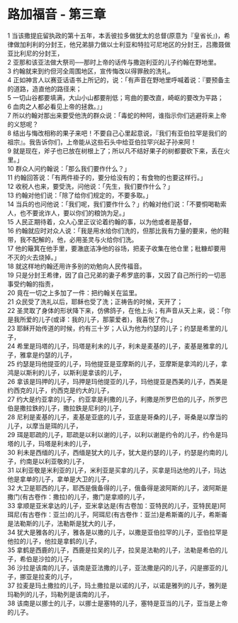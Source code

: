 # 路加福音 - 第三章
  
 1 当该撒提庇留执政的第十五年，本丢彼拉多做犹太的总督(原意为『皇省长』)，希律做加利利的分封王，他兄弟腓力做以士利亚和特拉可尼地区的分封王，吕撒聂做亚比利尼的分封王，  
 2 亚那和该亚法做大祭司──那时上帝的话传与撒迦利亚的儿子约翰在野地里。  
 3 约翰就来到约但河全周围地区，宣传悔改以得罪赦的洗礼。  
 4 正如神言人以赛亚话语书上所记的，说：「有声音在野地里呼喊着说：『要预备主的道路，造直他的路径来；  
 5 一切山谷都要填满，大山小山都要削低；弯曲的要改直，崎岖的要改为平路；  
 6 血肉之人都必看见上帝的拯救。』」  
 7 所以约翰对那出来要受他洗的群众说：「毒蛇的种阿，谁指示你们逃避将来上帝的义怒呢？  
 8 结出与悔改相称的果子来吧！不要自己心里起意说，『我们有亚伯拉罕是我们的祖宗』。我告诉你们，上帝能从这些石头中给亚伯拉罕兴起子孙来阿！  
 9 就是现在，斧子也已放在树根上了；所以凡不结好果子的树都要砍下来，丢在火里。」  
 10 群众人问约翰说：「那么我们要作什么？」  
 11 约翰回答说：「有两件褂子的，要分给没有的；有食物的也要这样行。」  
 12 收税人也来，要受洗，问他说：「先生，我们要作什么？」  
 13 约翰对他们说：「除了给你们规定的，不要多取。」  
 14 当兵的也问他说：「我们呢，我们要作什么？」约翰对他们说：「不要恫喝勒索人，也不要讹诈人，要以你们的粮饷为足。」  
 15 人民正期待着，众人心里正议论着约翰的事，以为他或者是基督，  
 16 约翰就应时对众人说：「我是用水给你们洗的，但那比我有力量的要来，他的鞋带，我不配解的，他，必用圣灵与火给你们洗。  
 17 他的簸箕在他手里，要澈底洁净他的谷场，把麦子收集在他仓里；秕糠却要用不灭的火去烧掉。」  
 18 就这样地约翰还用许多别的劝勉向人民传福音。  
 19 只是分封王希律，因了自己兄弟的妻子希罗底的事，又因了自己所行的一切恶事受约翰的指责，  
 20 竟在一切之上多加了一件：把约翰关在监里。  
 21 众民受了洗礼以后，耶稣也受了洗；正祷告的时候，天开了；  
 22 圣灵取了身体的形状降下来，仿佛鸽子，在他上头；有声音从天上来，说：「你是我所爱的儿子(或译：我的儿子，那蒙爱者)，我喜悦了你。」  
 23 耶稣开始传道的时候，约有三十岁；人认为他为约瑟的儿子；约瑟是希里的儿子，  
 24 希里是玛塔的儿子，玛塔是利未的儿子，利未是麦基的儿子，麦基是雅拿的儿子，雅拿是约瑟的儿子，  
 25 约瑟是玛他提亚的儿子，玛他提亚是亚摩斯的儿子，亚摩斯是拿鸿的儿子，拿鸿是以斯利的儿子，以斯利是拿该的儿子，  
 26 拿该是玛押的儿子，玛押是玛他提亚的儿子，玛他提亚是西美的儿子，西美是约西克的儿子，约西克是约大的儿子，  
 27 约大是约亚拿的儿子，约亚拿是利撒的儿子，利撒是所罗巴伯的儿子，所罗巴伯是撒拉鉄的儿子，撒拉鉄是尼利的儿子，  
 28 尼利是麦基的儿子，麦基是亚底的儿子，亚底是哥桑的儿子，哥桑是以摩当的儿子，以摩当是珥的儿子，  
 29 珥是耶疏的儿子，耶疏是以利以谢的儿子，以利以谢是约令的儿子，约令是玛塔的儿子，玛塔是利未的儿子，  
 30 利未是西缅的儿子，西缅是犹大的儿子，犹大是约瑟的儿子，约瑟是约南的儿子，约南是以利亚敬的儿子，  
 31 以利亚敬是米利亚的儿子，米利亚是买拿的儿子，买拿是玛达他的儿子，玛达他是拿单的儿子，拿单是大卫的儿子，  
 32 大卫是耶西的儿子，耶西是俄备得的儿子，俄备得是波阿斯的儿子，波阿斯是撒门(有古卷作：撒拉)的儿子，撒门是拿顺的儿子，  
 33 拿顺是亚米拿达的儿子，亚米拿达是(有古卷加：亚特民的儿子，亚特民是)阿珥尼(有古卷作：亚兰)的儿子，阿珥尼(有古卷作：亚兰)是希斯崙的儿子，希斯崙是法勒斯的儿子，法勒斯是犹大的儿子，  
 34 犹大是雅各的儿子，雅各是以撒的儿子，以撒是亚伯拉罕的儿子，亚伯拉罕是他拉的儿子，他拉是拿鹤的儿子，  
 35 拿鹤是西鹿的儿子，西鹿是拉吴的儿子，拉吴是法勒的儿子，法勒是希伯的儿子，希伯是沙拉的儿子，  
 36 沙拉是该南的儿子，该南是亚法撒的儿子，亚法撒是闪的儿子，闪是挪亚的儿子，挪亚是拉麦的儿子，  
 37 拉麦是玛土撒拉的儿子，玛土撒拉是以诺的儿子，以诺是雅列的儿子，雅列是玛勒列的儿子，玛勒列是该南的儿子，  
 38 该南是以挪士的儿子，以挪士是塞特的儿子，塞特是亚当的儿子，亚当是上帝的儿子。